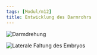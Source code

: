 ```yaml
---
tags: [Modul/m12]
title: Entwicklung des Darmrohrs
---
```



![Darmdrehung](https://media-de.amboss.com/media/thumbs/big_5c9ce69d9daf9.jpg)

![Laterale Faltung des Embryos](https://media-de.amboss.com/media/thumbs/big_5d2edc7c50e91.jpg)